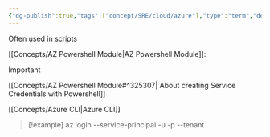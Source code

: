 ```yaml
---
{"dg-publish":true,"tags":["concept/SRE/cloud/azure"],"type":"term","definition":"An functional account credential to provide non-interactive access to resources.","ms-learn-url":"(https://learn.microsoft.com/en-us/cli/azure/azure-cli-sp-tutorial-1?tabs=bash)","permalink":"/concepts/service-principle/","dgPassFrontmatter":true}
---
```




Often used in scripts

[[Concepts/AZ Powershell Module\|AZ Powershell Module]]:
> [!important] 
> [[Concepts/AZ Powershell Module#^325307\| About creating Service Credentials with Powershell]]

[[Concepts/Azure CLI\|Azure CLI]]
> [!example] 
> az login --service-principal -u <app-id> -p <password-or-cert> --tenant <tenant>